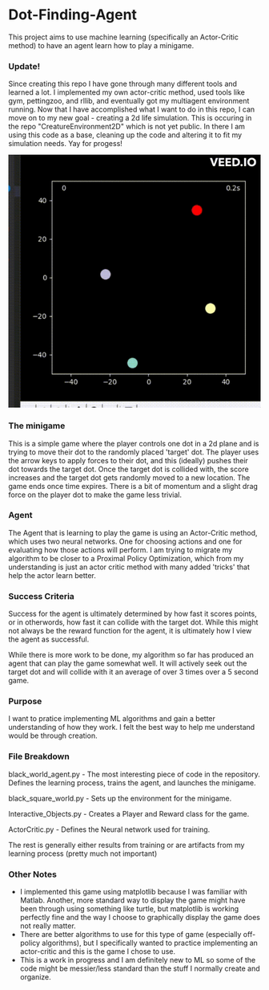 # Dot-Finding-Agent
This project aims to use machine learning (specifically an Actor-Critic method) to have an agent learn how to play a minigame.

### Update!
Since creating this repo I have gone through many different tools and learned a lot. I implemented my own actor-critic method, used tools like gym, pettingzoo, and rllib, and eventually got my multiagent environment running. Now that I have accomplished what I want to do in this repo, I can move on to my new goal - creating a 2d life simulation. This is occuring in the repo "CreatureEnvironment2D" which is not yet public. In there I am using this code as a base, cleaning up the code and altering it to fit my simulation needs. Yay for progess!

![multiagent working](media/agents.gif)

### The minigame
This is a simple game where the player controls one dot in a 2d plane and is trying to move their dot to the randomly placed 'target' dot. The player uses the arrow keys to apply forces to their dot, and this (ideally) pushes their dot towards the target dot. Once the target dot is collided with, the score increases and the target dot gets randomly moved to a new location. The game ends once time expires. There is a bit of momentum and a slight drag force on the player dot to make the game less trivial. 

### Agent
The Agent that is learning to play the game is using an Actor-Critic method, which uses two neural networks. One for choosing actions and one for evaluating how those actions will perform. I am trying to migrate my algorithm to be closer to a Proximal Policy Optimization, which from my understanding is just an actor critic method with many added 'tricks' that help the actor learn better. 

### Success Criteria
Success for the agent is ultimately determined by how fast it scores points, or in otherwords, how fast it can collide with the target dot. While this might not always be the reward function for the agent, it is ultimately how I view the agent as successful.

While there is more work to be done, my algorithm so far has produced an agent that can play the game somewhat well. It will actively seek out the target dot and will collide with it an average of over 3 times over a 5 second game. <insert media here>

### Purpose
I want to pratice implementing ML algorithms and gain a better understanding of how they work. I felt the best way to help me understand would be through creation. 

### File Breakdown
black_world_agent.py - The most interesting piece of code in the repository. Defines the learning process, trains the agent, and launches the minigame.

black_square_world.py - Sets up the environment for the minigame.

Interactive_Objects.py - Creates a Player and Reward class for the game.

ActorCritic.py - Defines the Neural network used for training.


The rest is generally either results from training or are artifacts from my learning process (pretty much not important)

### Other Notes
- I implemented this game using matplotlib because I was familiar with Matlab. Another, more standard way to display the game might have been through using something like turtle, but matplotlib is working perfectly fine and the way I choose to graphically display the game does not really matter.
- There are better algorithms to use for this type of game (especially off-policy algorithms), but I specifically wanted to practice implementing an actor-critic and this is the game I chose to use. 
- This is a work in progress and I am definitely new to ML so some of the code might be messier/less standard than the stuff I normally create and organize.  
